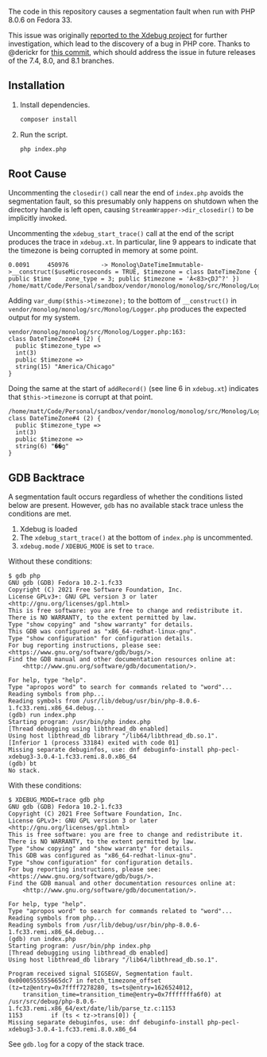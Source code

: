 The code in this repository causes a segmentation fault when run with PHP 8.0.6 on Fedora 33.

This issue was originally [reported to the Xdebug project](https://bugs.xdebug.org/view.php?id=1995) for further investigation, which lead to the discovery of a bug in PHP core. Thanks to @derickr for [this commit](https://github.com/php/php-src/commit/26b1572d37e5daf3faded2e209da4dd4b8e35779), which should address the issue in future releases of the 7.4, 8.0, and 8.1 branches.

## Installation

1. Install dependencies.

    ```sh
    composer install
    ```

2. Run the script.

    ```sh
    php index.php
    ```

## Root Cause

Uncommenting the `closedir()` call near the end of `index.php` avoids the segmentation fault, so this presumably only happens on shutdown when the directory handle is left open, causing `StreamWrapper->dir_closedir()` to be implicitly invoked.

Uncommenting the `xdebug_start_trace()` call at the end of the script produces the trace in `xdebug.xt`. In particular, line 9 appears to indicate that the timezone is being corrupted in memory at some point.

```
0.0091     450976         -> Monolog\DateTimeImmutable->__construct($useMicroseconds = TRUE, $timezone = class DateTimeZone { public $time    zone_type = 3; public $timezone = 'À<83>çDJ^?' }) /home/matt/Code/Personal/sandbox/vendor/monolog/monolog/src/Monolog/Logger.php:309
```

Adding `var_dump($this->timezone);` to the bottom of `__construct()` in `vendor/monolog/monolog/src/Monolog/Logger.php` produces the expected output for my system.

```
vendor/monolog/monolog/src/Monolog/Logger.php:163:
class DateTimeZone#4 (2) {
  public $timezone_type =>
  int(3)
  public $timezone =>
  string(15) "America/Chicago"
}
```

Doing the same at the start of `addRecord()` (see line 6 in `xdebug.xt`) indicates that `$this->timezone` is corrupt at that point.

```
/home/matt/Code/Personal/sandbox/vendor/monolog/monolog/src/Monolog/Logger.php:292:
class DateTimeZone#4 (2) {
  public $timezone_type =>
  int(3)
  public $timezone =>
  string(6) "��g"
}
```

## GDB Backtrace

A segmentation fault occurs regardless of whether the conditions listed below are present. However, `gdb` has no available stack trace unless the conditions are met.

1. Xdebug is loaded
2. The `xdebug_start_trace()` at the bottom of `index.php` is uncommented.
3. `xdebug.mode` / `XDEBUG_MODE` is set to `trace`.

Without these conditions:

```
$ gdb php
GNU gdb (GDB) Fedora 10.2-1.fc33
Copyright (C) 2021 Free Software Foundation, Inc.
License GPLv3+: GNU GPL version 3 or later <http://gnu.org/licenses/gpl.html>
This is free software: you are free to change and redistribute it.
There is NO WARRANTY, to the extent permitted by law.
Type "show copying" and "show warranty" for details.
This GDB was configured as "x86_64-redhat-linux-gnu".
Type "show configuration" for configuration details.
For bug reporting instructions, please see:
<https://www.gnu.org/software/gdb/bugs/>.
Find the GDB manual and other documentation resources online at:
    <http://www.gnu.org/software/gdb/documentation/>.

For help, type "help".
Type "apropos word" to search for commands related to "word"...
Reading symbols from php...
Reading symbols from /usr/lib/debug/usr/bin/php-8.0.6-1.fc33.remi.x86_64.debug...
(gdb) run index.php
Starting program: /usr/bin/php index.php
[Thread debugging using libthread_db enabled]
Using host libthread_db library "/lib64/libthread_db.so.1".
[Inferior 1 (process 33184) exited with code 01]
Missing separate debuginfos, use: dnf debuginfo-install php-pecl-xdebug3-3.0.4-1.fc33.remi.8.0.x86_64
(gdb) bt
No stack.
```

With these conditions:

```
$ XDEBUG_MODE=trace gdb php
GNU gdb (GDB) Fedora 10.2-1.fc33
Copyright (C) 2021 Free Software Foundation, Inc.
License GPLv3+: GNU GPL version 3 or later <http://gnu.org/licenses/gpl.html>
This is free software: you are free to change and redistribute it.
There is NO WARRANTY, to the extent permitted by law.
Type "show copying" and "show warranty" for details.
This GDB was configured as "x86_64-redhat-linux-gnu".
Type "show configuration" for configuration details.
For bug reporting instructions, please see:
<https://www.gnu.org/software/gdb/bugs/>.
Find the GDB manual and other documentation resources online at:
    <http://www.gnu.org/software/gdb/documentation/>.

For help, type "help".
Type "apropos word" to search for commands related to "word"...
Reading symbols from php...
Reading symbols from /usr/lib/debug/usr/bin/php-8.0.6-1.fc33.remi.x86_64.debug...
(gdb) run index.php
Starting program: /usr/bin/php index.php
[Thread debugging using libthread_db enabled]
Using host libthread_db library "/lib64/libthread_db.so.1".

Program received signal SIGSEGV, Segmentation fault.
0x0000555555665dc7 in fetch_timezone_offset (tz=tz@entry=0x7ffff7278280, ts=ts@entry=1626524012,
    transition_time=transition_time@entry=0x7fffffffa6f0) at /usr/src/debug/php-8.0.6-1.fc33.remi.x86_64/ext/date/lib/parse_tz.c:1153
1153		if (ts < tz->trans[0]) {
Missing separate debuginfos, use: dnf debuginfo-install php-pecl-xdebug3-3.0.4-1.fc33.remi.8.0.x86_64
```

See `gdb.log` for a copy of the stack trace.
